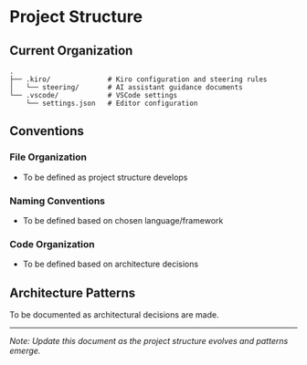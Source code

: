 # Project Structure

## Current Organization

```
.
├── .kiro/              # Kiro configuration and steering rules
│   └── steering/       # AI assistant guidance documents
└── .vscode/            # VSCode settings
    └── settings.json   # Editor configuration
```

## Conventions

### File Organization

- To be defined as project structure develops

### Naming Conventions

- To be defined based on chosen language/framework

### Code Organization

- To be defined based on architecture decisions

## Architecture Patterns

To be documented as architectural decisions are made.

---

*Note: Update this document as the project structure evolves and patterns emerge.*
